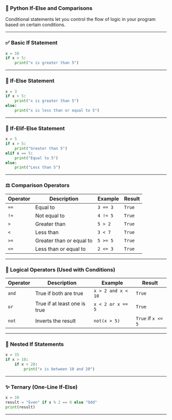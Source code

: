 ### 🧠 **Python If-Else and Comparisons**

Conditional statements let you control the flow of logic in your program based on certain conditions.

---

### ✅ **Basic If Statement**

```python
x = 10
if x > 5:
    print("x is greater than 5")
```

---

### 🔁 **If-Else Statement**

```python
x = 3
if x > 5:
    print("x is greater than 5")
else:
    print("x is less than or equal to 5")
```

---

### 🔀 **If-Elif-Else Statement**

```python
x = 5
if x > 5:
    print("Greater than 5")
elif x == 5:
    print("Equal to 5")
else:
    print("Less than 5")
```

---

### ⚖️ **Comparison Operators**

| Operator | Description              | Example  | Result |
| -------- | ------------------------ | -------- | ------ |
| `==`     | Equal to                 | `3 == 3` | `True` |
| `!=`     | Not equal to             | `4 != 5` | `True` |
| `>`      | Greater than             | `5 > 2`  | `True` |
| `<`      | Less than                | `3 < 7`  | `True` |
| `>=`     | Greater than or equal to | `5 >= 5` | `True` |
| `<=`     | Less than or equal to    | `2 <= 3` | `True` |

---

### 🔗 **Logical Operators (Used with Conditions)**

| Operator | Description                  | Example            | Result             |
| -------- | ---------------------------- | ------------------ | ------------------ |
| `and`    | True if both are true        | `x > 2 and x < 10` | `True`             |
| `or`     | True if at least one is true | `x < 2 or x == 5`  | `True`             |
| `not`    | Inverts the result           | `not(x > 5)`       | `True` if `x <= 5` |

---

### 🧪 **Nested If Statements**

```python
x = 15
if x > 10:
    if x < 20:
        print("x is between 10 and 20")
```

---

### ✨ **Ternary (One-Line If-Else)**

```python
x = 10
result = "Even" if x % 2 == 0 else "Odd"
print(result)
```

---
